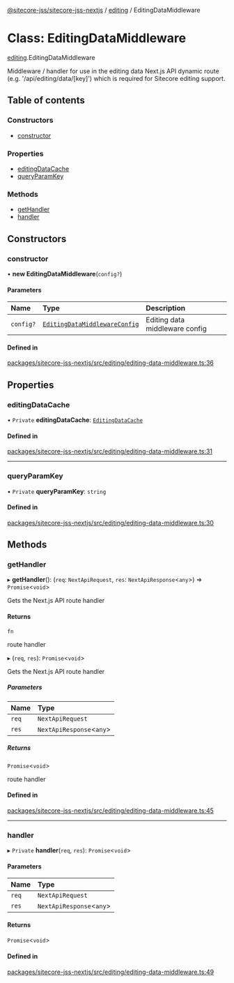 [@sitecore-jss/sitecore-jss-nextjs](../README.md) / [editing](../modules/editing.md) / EditingDataMiddleware

# Class: EditingDataMiddleware

[editing](../modules/editing.md).EditingDataMiddleware

Middleware / handler for use in the editing data Next.js API dynamic route (e.g. '/api/editing/data/[key]')
which is required for Sitecore editing support.

## Table of contents

### Constructors

- [constructor](editing.EditingDataMiddleware.md#constructor)

### Properties

- [editingDataCache](editing.EditingDataMiddleware.md#editingdatacache)
- [queryParamKey](editing.EditingDataMiddleware.md#queryparamkey)

### Methods

- [getHandler](editing.EditingDataMiddleware.md#gethandler)
- [handler](editing.EditingDataMiddleware.md#handler)

## Constructors

### constructor

• **new EditingDataMiddleware**(`config?`)

#### Parameters

| Name | Type | Description |
| :------ | :------ | :------ |
| `config?` | [`EditingDataMiddlewareConfig`](../interfaces/editing.EditingDataMiddlewareConfig.md) | Editing data middleware config |

#### Defined in

[packages/sitecore-jss-nextjs/src/editing/editing-data-middleware.ts:36](https://github.com/Sitecore/jss/blob/c89d0d1b9/packages/sitecore-jss-nextjs/src/editing/editing-data-middleware.ts#L36)

## Properties

### editingDataCache

• `Private` **editingDataCache**: [`EditingDataCache`](../interfaces/editing.EditingDataCache.md)

#### Defined in

[packages/sitecore-jss-nextjs/src/editing/editing-data-middleware.ts:31](https://github.com/Sitecore/jss/blob/c89d0d1b9/packages/sitecore-jss-nextjs/src/editing/editing-data-middleware.ts#L31)

___

### queryParamKey

• `Private` **queryParamKey**: `string`

#### Defined in

[packages/sitecore-jss-nextjs/src/editing/editing-data-middleware.ts:30](https://github.com/Sitecore/jss/blob/c89d0d1b9/packages/sitecore-jss-nextjs/src/editing/editing-data-middleware.ts#L30)

## Methods

### getHandler

▸ **getHandler**(): (`req`: `NextApiRequest`, `res`: `NextApiResponse`\<`any`\>) => `Promise`\<`void`\>

Gets the Next.js API route handler

#### Returns

`fn`

route handler

▸ (`req`, `res`): `Promise`\<`void`\>

Gets the Next.js API route handler

##### Parameters

| Name | Type |
| :------ | :------ |
| `req` | `NextApiRequest` |
| `res` | `NextApiResponse`\<`any`\> |

##### Returns

`Promise`\<`void`\>

route handler

#### Defined in

[packages/sitecore-jss-nextjs/src/editing/editing-data-middleware.ts:45](https://github.com/Sitecore/jss/blob/c89d0d1b9/packages/sitecore-jss-nextjs/src/editing/editing-data-middleware.ts#L45)

___

### handler

▸ `Private` **handler**(`req`, `res`): `Promise`\<`void`\>

#### Parameters

| Name | Type |
| :------ | :------ |
| `req` | `NextApiRequest` |
| `res` | `NextApiResponse`\<`any`\> |

#### Returns

`Promise`\<`void`\>

#### Defined in

[packages/sitecore-jss-nextjs/src/editing/editing-data-middleware.ts:49](https://github.com/Sitecore/jss/blob/c89d0d1b9/packages/sitecore-jss-nextjs/src/editing/editing-data-middleware.ts#L49)
